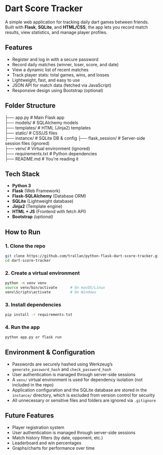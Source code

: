 # Dart Score Tracker

A simple web application for tracking daily dart games between friends. Built with **Flask**, **SQLite**, and **HTML/CSS**, the app lets you record match results, view statistics, and manage player profiles.

## Features

- Register and log in with a secure password
- Record daily matches (winner, loser, score, and date)
- View a dynamic list of recent matches
- Track player stats: total games, wins, and losses
- Lightweight, fast, and easy to use
- JSON API for match data (fetched via JavaScript)
- Responsive design using Bootstrap (optional)

## Folder Structure
  ├── app.py # Main Flask app  
  ├── models/ # SQLAlchemy models  
  ├── templates/ # HTML (Jinja2) templates  
  ├── static/ # CSS/JS files  
  ├── instance/ # SQLite DB & config 
  ├── flask_session/ # Server-side session files (ignored)  
  ├── venv/ # Virtual environment (ignored)  
  ├── requirements.txt # Python dependencies  
  ├── README.md # You're reading it  

## Tech Stack

- **Python 3**
- **Flask** (Web Framework)
- **Flask-SQLAlchemy** (Database ORM)
- **SQLite** (Lightweight database)
- **Jinja2** (Template engine)
- **HTML + JS** (Frontend with fetch API)
- **Bootstrap** *(optional)*

## How to Run

### 1. Clone the repo
```bash
git clone https://github.com/trallan/python-flask-dart-score-tracker.git
cd dart-score-tracker
```
### 2. Create a virtual environment
```bash
python -m venv venv
source venv/bin/activate      # On macOS/Linux
venv\Scripts\activate         # On Windows
```
### 3. Install dependencies
```bash
pip install -r requirements.txt
```
### 4. Run the app
```bash
python app.py or flask run
```

## Environment & Configuration

- Passwords are securely hashed using Werkzeug’s `generate_password_hash` and `check_password_hash`
- User authentication is managed through server-side sessions
- A `venv/` virtual environment is used for dependency isolation (not included in the repo)
- Application configuration and the SQLite database are stored in the `instance/` directory, which is excluded from version control for security
- All unnecessary or sensitive files and folders are ignored via `.gitignore`

## Future Features

- Player registration system
- User authentication is managed through server-side sessions
- Match history filters (by date, opponent, etc.)
- Leaderboard and win percentages
- Graphs/charts for performance over time



